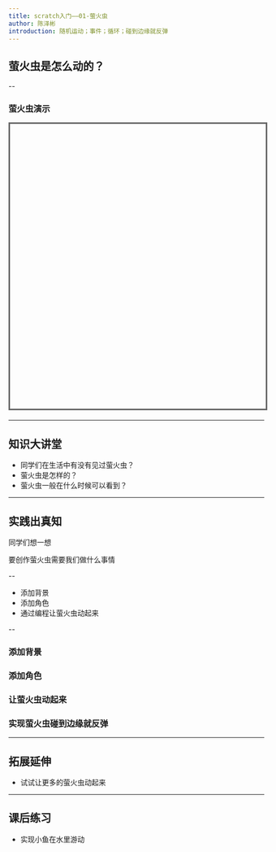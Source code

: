 ```yaml
---
title: scratch入门——01-萤火虫
author: 陈泽彬
introduction: 随机运动；事件；循环；碰到边缘就反弹
---
```


## 萤火虫是怎么动的？

--


### 萤火虫演示

<iframe data-src="https://kada.163.com/project/3999135-2506047.htm" width="800" height="560" frameborder="0" marginwidth="0" marginheight="0" scrolling="yes" style="border:3px solid #666; margin-bottom:5px; max-width: 100%;" allowfullscreen=""></iframe>



---

## 知识大讲堂

* 同学们在生活中有没有见过萤火虫？
* 萤火虫是怎样的？
* 萤火虫一般在什么时候可以看到？

---

## 实践出真知


同学们想一想

要创作萤火虫需要我们做什么事情

--

* 添加背景
* 添加角色
* 通过编程让萤火虫动起来


--

### 添加背景
### 添加角色
### 让萤火虫动起来
### 实现萤火虫碰到边缘就反弹

---

## 拓展延伸
* 试试让更多的萤火虫动起来

---

## 课后练习
* 实现小鱼在水里游动

 